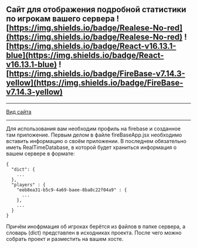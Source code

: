 Сайт для отображения подробной статистики по игрокам вашего сервера ![https://img.shields.io/badge/Realese-No-red](https://img.shields.io/badge/Realese-No-red) ![https://img.shields.io/badge/React-v16.13.1-blue](https://img.shields.io/badge/React-v16.13.1-blue) ![https://img.shields.io/badge/FireBase-v7.14.3-yellow](https://img.shields.io/badge/FireBase-v7.14.3-yellow)
-----------------------------------------------------------------------------------------------------------------------------------
___________________________________________________________________________________________________________________________________
[Вид сайта](https://minestatslic.web.app/)
___________________________________________________________________________________________________________________________________
Для использования вам необходим профиль на firebase и созданное там приложение. Первым делом в файле fireBaseApp.jsx необходимо вставить информацию о своём приложении. В последнем обязательно иметь RealTimeDatabase, в которой будет храниться информация о вашем сервере в формате:
```
{
  "dict": {
    ...
  },
  "players" : {
    "eeb8ea31-b5c9-4a69-baee-8ba8c22f04a9" : {
      ...
    },
    ...
  }
}
```
Причём инофрмация об игроках берётся из файлов в папке сервера, а словарь (dict) представлен в исходниках проекта. После чего можно собрать проект и разместить на вашем хосте.
